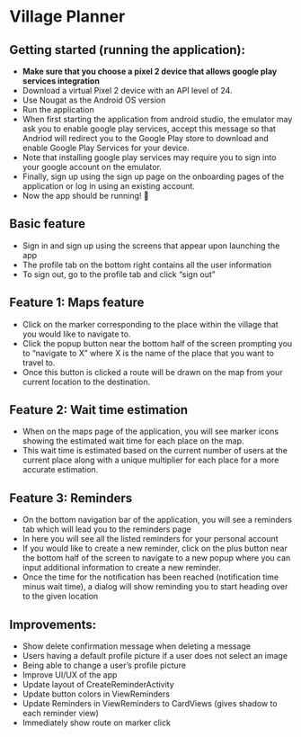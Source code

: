 # Village Planner

## Getting started (running the application):
- **Make sure that you choose a pixel 2 device that allows google play services integration**
- Download a virtual Pixel 2 device with an API level of 24.
- Use Nougat as the Android OS version
- Run the application
- When first starting the application from android studio, the emulator may ask you to enable google play services, accept this message so that Andriod will redirect you to the Google Play store to download and enable Google Play Services for your device.
- Note that installing google play services may require you to sign into your google account on the emulator.
- Finally, sign up using the sign up page on the onboarding pages of the application or log in using an existing account.
- Now the app should be running! 🥳

## Basic feature
- Sign in and sign up using the screens that appear upon launching the app
- The profile tab on the bottom right contains all the user information
- To sign out, go to the profile tab and click “sign out” 

## Feature 1: Maps feature
- Click on the marker corresponding to the place within the village that you would like to navigate to. 
- Click the popup button near the bottom half of the screen prompting you to “navigate to X” where X is the name of the place that you want to travel to.
- Once this button is clicked a route will be drawn on the map from your current location to the destination.

## Feature 2: Wait time estimation
- When on the maps page of the application, you will see marker icons showing the estimated wait time for each place on the map.
- This wait time is estimated based on the current number of users at the current place along with a unique multiplier for each place for a more accurate estimation.

## Feature 3: Reminders
- On the bottom navigation bar of the application, you will see a reminders tab which will lead you to the reminders page
- In here you will see all the listed reminders for your personal account
- If you would like to create a new reminder, click on the plus button near the bottom half of the screen to navigate to a new popup where you can input additional information to create a new reminder.
- Once the time for the notification has been reached (notification time minus wait time), a dialog will show reminding you to start heading over to the given location 

## Improvements:
- Show delete confirmation message when deleting a message
- Users having a default profile picture if a user does not select an image
- Being able to change a user’s profile picture
- Improve UI/UX of the app
- Update layout of CreateReminderActivity
- Update button colors in ViewReminders
- Update Reminders in ViewReminders to CardViews (gives shadow to each reminder view)
- Immediately show route on marker click
